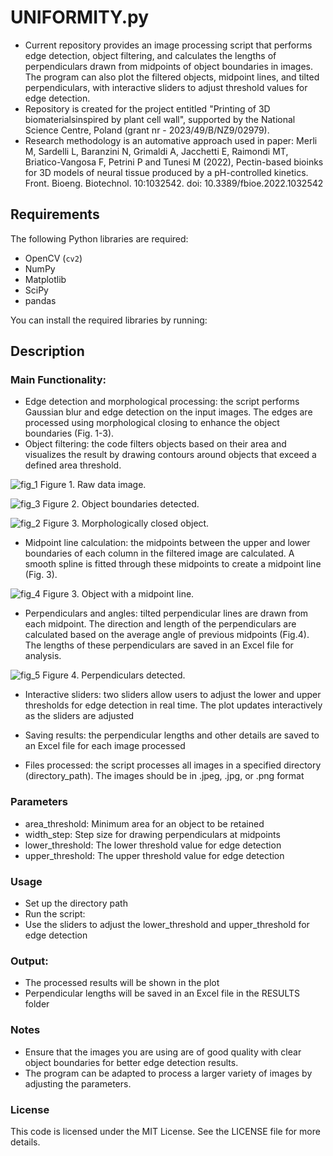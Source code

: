 # UNIFORMITY.py
- Current repository provides an image processing script that performs edge detection, object filtering, and calculates the lengths of perpendiculars drawn from midpoints of object boundaries in images. The program can also plot the filtered objects, midpoint lines, and tilted perpendiculars, with interactive sliders to adjust threshold values for edge detection.
- Repository is created for the project entitled "Printing of 3D biomaterialsinspired by plant cell wall", supported by the National Science Centre, Poland (grant nr - 2023/49/B/NZ9/02979).
- Research methodology is an automative approach used in paper: Merli M, Sardelli L, Baranzini N, Grimaldi A, Jacchetti E, Raimondi MT, Briatico-Vangosa F, Petrini P and Tunesi M (2022), Pectin-based bioinks for 3D models of neural tissue produced by a pH-controlled kinetics. Front. Bioeng. Biotechnol. 10:1032542. doi: 10.3389/fbioe.2022.1032542

## Requirements

The following Python libraries are required:

- OpenCV (`cv2`)
- NumPy
- Matplotlib
- SciPy
- pandas

You can install the required libraries by running:

## Description
### Main Functionality:
- Edge detection and morphological processing: the script performs Gaussian blur and edge detection on the input images. The edges are processed using morphological closing to enhance the object boundaries (Fig. 1-3).
- Object filtering: the code filters objects based on their area and visualizes the result by drawing contours around objects that exceed a defined area threshold.

![fig_1](https://github.com/user-attachments/assets/a174ff84-c8fe-4a8b-a473-d2f78ad16cd8)
Figure 1. Raw data image.

![fig_3](https://github.com/user-attachments/assets/53f96bfa-582f-44f0-9302-d5b9133dfd0e)
Figure 2. Object boundaries detected.

![fig_2](https://github.com/user-attachments/assets/71189419-e2e7-4b68-b09d-a5fd3b43a2ff)
Figure 3. Morphologically closed object.

- Midpoint line calculation: the midpoints between the upper and lower boundaries of each column in the filtered image are calculated. A smooth spline is fitted through these midpoints to create a midpoint line (Fig. 3).

![fig_4](https://github.com/user-attachments/assets/fa9201f8-c958-44fd-9eaa-5b85db803697)
Figure 3. Object with a midpoint line.

- Perpendiculars and angles: tilted perpendicular lines are drawn from each midpoint. The direction and length of the perpendiculars are calculated based on the average angle of previous midpoints (Fig.4). The lengths of these perpendiculars are saved in an Excel file for analysis.

![fig_5](https://github.com/user-attachments/assets/770017b2-221f-41d5-8ba5-7ae9db60d2c3)
Figure 4. Perpendiculars detected.

- Interactive sliders: two sliders allow users to adjust the lower and upper thresholds for edge detection in real time. The plot updates interactively as the sliders are adjusted

- Saving results: the perpendicular lengths and other details are saved to an Excel file for each image processed
- Files processed: the script processes all images in a specified directory (directory_path). The images should be in .jpeg, .jpg, or .png format

### Parameters
- area_threshold: Minimum area for an object to be retained
- width_step: Step size for drawing perpendiculars at midpoints
- lower_threshold: The lower threshold value for edge detection
- upper_threshold: The upper threshold value for edge detection

### Usage
- Set up the directory path
- Run the script:
- Use the sliders to adjust the lower_threshold and upper_threshold for edge detection

### Output:
- The processed results will be shown in the plot
- Perpendicular lengths will be saved in an Excel file in the RESULTS folder

### Notes
- Ensure that the images you are using are of good quality with clear object boundaries for better edge detection results.
- The program can be adapted to process a larger variety of images by adjusting the parameters.

### License
This code is licensed under the MIT License. See the LICENSE file for more details.
